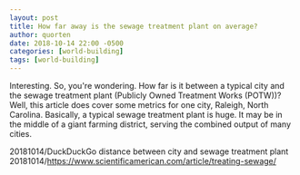```yaml
---
layout: post
title: How far away is the sewage treatment plant on average?
author: quorten
date: 2018-10-14 22:00 -0500
categories: [world-building]
tags: [world-building]
---
```


Interesting.  So, you're wondering.  How far is it between a typical
city and the sewage treatment plant (Publicly Owned Treatment Works
(POTW))?  Well, this article does cover some metrics for one city,
Raleigh, North Carolina.  Basically, a typical sewage treatment plant
is huge.  It may be in the middle of a giant farming district, serving
the combined output of many cities.

20181014/DuckDuckGo distance between city and sewage treatment plant  
20181014/https://www.scientificamerican.com/article/treating-sewage/
